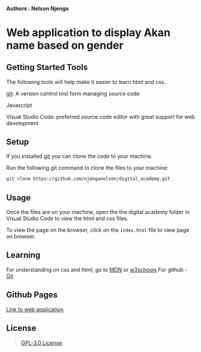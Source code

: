 #### Authors : Nelson Njenga


# Web application to display Akan name based on gender

## Getting Started Tools

The following tools will help make it easier to learn html and css.

[git](https://github.com/): A version control tool form managing source code

Javascript

Visual Studio Code: preferred source code editor with great support for web development

## Setup 
If you installed [git](https://github.com/) you can clone the code to your machine.

Run the following git command to clone the files to your machine:

```bash
git clone https://github.com/njenganelson/digital_academy.git
```
## Usage
Once the files are on your machine, open the the digital academy folder in Visual Studio Code to view the html and css files.

To view the page on the browser, click on the ```index.html``` file to view page on browser.

## Learning
For understanding on css and html, go to [MDN](https://developer.mozilla.org/en-US/docs/Glossary/CSS) or [w3schools](https://www.w3schools.com/)
For github - [Git](https://github.com/)

## Github Pages
[Link to web application](https://njenganelson.github.io/akan-name/)


## License
> [GPL-3.0 License](LICENSE)